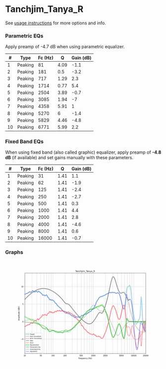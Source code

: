 # Tanchjim_Tanya_R
See [usage instructions](https://github.com/jaakkopasanen/AutoEq#usage) for more options and info.

### Parametric EQs
Apply preamp of -4.7 dB when using parametric equalizer.

|   # | Type    |   Fc (Hz) |    Q |   Gain (dB) |
|-----|---------|-----------|------|-------------|
|   1 | Peaking |        81 | 4.09 |        -1.1 |
|   2 | Peaking |       181 | 0.5  |        -3.2 |
|   3 | Peaking |       717 | 1.29 |         2.3 |
|   4 | Peaking |      1714 | 0.77 |         5.4 |
|   5 | Peaking |      2504 | 3.89 |        -0.7 |
|   6 | Peaking |      3085 | 1.94 |        -7   |
|   7 | Peaking |      4358 | 5.91 |         1   |
|   8 | Peaking |      5270 | 6    |        -1.4 |
|   9 | Peaking |      5829 | 4.46 |        -4.8 |
|  10 | Peaking |      6771 | 5.99 |         2.2 |

### Fixed Band EQs
When using fixed band (also called graphic) equalizer, apply preamp of **-4.8 dB** (if available) and set gains manually with these parameters.

|   # | Type    |   Fc (Hz) |    Q |   Gain (dB) |
|-----|---------|-----------|------|-------------|
|   1 | Peaking |        31 | 1.41 |         1.1 |
|   2 | Peaking |        62 | 1.41 |        -1.9 |
|   3 | Peaking |       125 | 1.41 |        -2.4 |
|   4 | Peaking |       250 | 1.41 |        -2.7 |
|   5 | Peaking |       500 | 1.41 |         0.3 |
|   6 | Peaking |      1000 | 1.41 |         4.4 |
|   7 | Peaking |      2000 | 1.41 |         2.8 |
|   8 | Peaking |      4000 | 1.41 |        -4.6 |
|   9 | Peaking |      8000 | 1.41 |         0.6 |
|  10 | Peaking |     16000 | 1.41 |        -0.7 |

### Graphs
![](./Tanchjim_Tanya_R.png)
